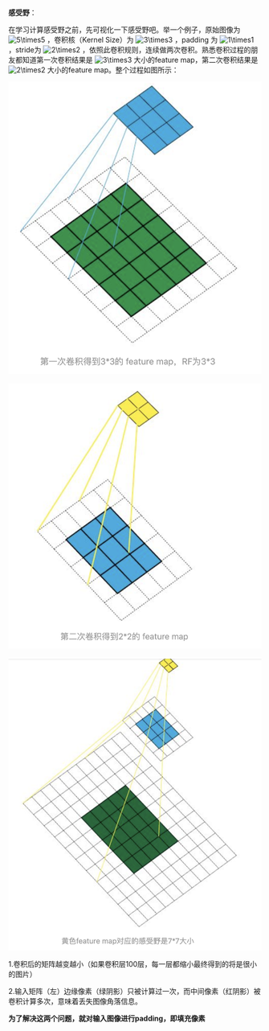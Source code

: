 **感受野**：

在学习计算感受野之前，先可视化一下感受野吧。举一个例子，原始图像为 ![5\times5](https://www.zhihu.com/equation?tex=5%5Ctimes5) ，卷积核（Kernel Size）为 ![3\times3](https://www.zhihu.com/equation?tex=3%5Ctimes3) ，padding 为 ![1\times1](https://www.zhihu.com/equation?tex=1%5Ctimes1) ，stride为 ![2\times2](https://www.zhihu.com/equation?tex=2%5Ctimes2) ，依照此卷积规则，连续做两次卷积。熟悉卷积过程的朋友都知道第一次卷积结果是 ![3\times3](https://www.zhihu.com/equation?tex=3%5Ctimes3) 大小的feature map，第二次卷积结果是 ![2\times2](https://www.zhihu.com/equation?tex=2%5Ctimes2) 大小的feature map。整个过程如图所示：

![image-20190115170637242](../images/image-20190115170637242.png)

![image-20190115170654020](../images/image-20190115170654020.png)

![image-20190115170710478](../images/image-20190115170710478.png)

1.卷积后的矩阵越变越小（如果卷积层100层，每一层都缩小最终得到的将是很小的图片）

2.输入矩阵（左）边缘像素（绿阴影）只被计算过一次，而中间像素（红阴影）被卷积计算多次，意味着丢失图像角落信息。

**为了解决这两个问题，就对输入图像进行padding，即填充像素**